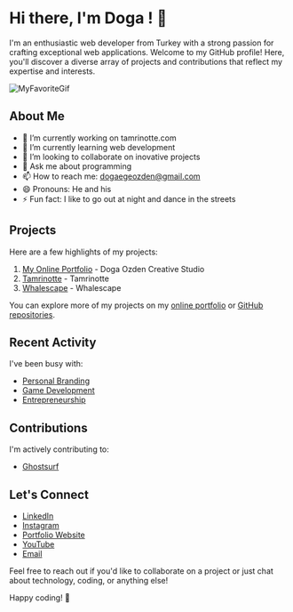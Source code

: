 # Hi there, I'm Doga ! 👋

I'm an enthusiastic web developer from Turkey with a strong passion for crafting exceptional web applications. Welcome to my GitHub profile! Here, you'll discover a diverse array of projects and contributions that reflect my expertise and interests.

![MyFavoriteGif](https://media0.giphy.com/media/Dee2WU1pMHhRYoSB00/giphy.gif?cid=790b76115949ae8b411016245525440192edb105a7293e60&rid=giphy.gif&ct=g)

## About Me

- 🔭 I’m currently working on tamrinotte.com
- 🌱 I’m currently learning web development
- 👯 I’m looking to collaborate on inovative projects
- 💬 Ask me about programming
- 📫 How to reach me: dogaegeozden@gmail.com
- 😄 Pronouns: He and his
- ⚡ Fun fact: I like to go out at night and dance in the streets

## Projects

Here are a few highlights of my projects:

1. [My Online Portfolio](https://www.dogaegeozden.com/portfolio/) - Doga Ozden Creative Studio
2. [Tamrinotte](https://tamrinotte.com) - Tamrinotte
3. [Whalescape](https://www.whalescape.ca) - Whalescape

You can explore more of my projects on my [online portfolio](https://www.dogaegeozden.com) or [GitHub repositories](https://github.com/dogaegeozden?tab=repositories).

## Recent Activity

I've been busy with:

- [Personal Branding](https://www.dogaegeozden.com/portfolio/)
- [Game Development](https://play.google.com/store/apps/dev?id=5106309994896081965&hl=is)
- [Entrepreneurship](https://tamrinotte.com)

## Contributions

I'm actively contributing to:

- [Ghostsurf](https://github.com/tamrinotte/ghostsurf)

## Let's Connect

- [LinkedIn](https://www.linkedin.com/in/doga-ege-ozden-a78194193/)
- [Instagram](https://www.instagram.com/dogaozdencreativestudio)
- [Portfolio Website](https://www.dogaegeozden.com/register)
- [YouTube](https://www.youtube.com/@dogaegeozden9213/videos)
- [Email](mailto:dogaegeozden@gmail.com)

Feel free to reach out if you'd like to collaborate on a project or just chat about technology, coding, or anything else!

Happy coding! 🚀
